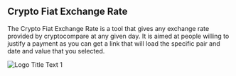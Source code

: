 ## Crypto Fiat Exchange Rate

The Crypto Fiat Exchange Rate is a tool that gives any exchange rate provided by cryptocompare at any given day. It is aimed at people willing to justify a payment as
you can get a link that will load the specific pair and date and value that you selected.


![](https://raw.githubusercontent.com/dapplion/cryptoFiatExchangeRate/e677948f0bcdb9be29737a06660b7544cb86b547/docs/demo.gif "Logo Title Text 1")
